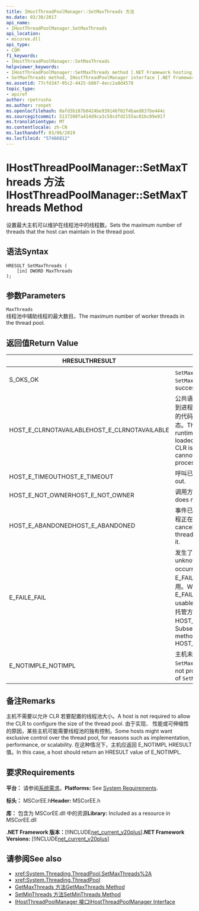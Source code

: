 ```yaml
---
title: IHostThreadPoolManager::SetMaxThreads 方法
ms.date: 03/30/2017
api_name:
- IHostThreadPoolManager.SetMaxThreads
api_location:
- mscoree.dll
api_type:
- COM
f1_keywords:
- IHostThreadPoolManager::SetMaxThreads
helpviewer_keywords:
- IHostThreadPoolManager::SetMaxThreads method [.NET Framework hosting]
- SetMaxThreads method, IHostThreadPoolManager interface [.NET Framework hosting]
ms.assetid: 77cfd347-95c2-4425-b807-4ecc2a8d4578
topic_type:
- apiref
author: rpetrusha
ms.author: ronpet
ms.openlocfilehash: 0afd3b187b0424be939146f02f4baed837be444c
ms.sourcegitcommit: 5137208fa414d9ca3c58cdfd2155ac81bc89e917
ms.translationtype: MT
ms.contentlocale: zh-CN
ms.lasthandoff: 03/06/2019
ms.locfileid: "57466812"
---
```

# <a name="ihostthreadpoolmanagersetmaxthreads-method"></a><span data-ttu-id="b9d62-102">IHostThreadPoolManager::SetMaxThreads 方法</span><span class="sxs-lookup"><span data-stu-id="b9d62-102">IHostThreadPoolManager::SetMaxThreads Method</span></span>
<span data-ttu-id="b9d62-103">设置最大主机可以维护在线程池中的线程数。</span><span class="sxs-lookup"><span data-stu-id="b9d62-103">Sets the maximum number of threads that the host can maintain in the thread pool.</span></span>  
  
## <a name="syntax"></a><span data-ttu-id="b9d62-104">语法</span><span class="sxs-lookup"><span data-stu-id="b9d62-104">Syntax</span></span>  
  
```  
HRESULT SetMaxThreads (  
    [in] DWORD MaxThreads  
);  
```  
  
## <a name="parameters"></a><span data-ttu-id="b9d62-105">参数</span><span class="sxs-lookup"><span data-stu-id="b9d62-105">Parameters</span></span>  
 `MaxThreads`  
 <span data-ttu-id="b9d62-106">线程池中辅助线程的最大数目。</span><span class="sxs-lookup"><span data-stu-id="b9d62-106">The maximum number of worker threads in the thread pool.</span></span>  
  
## <a name="return-value"></a><span data-ttu-id="b9d62-107">返回值</span><span class="sxs-lookup"><span data-stu-id="b9d62-107">Return Value</span></span>  
  
|<span data-ttu-id="b9d62-108">HRESULT</span><span class="sxs-lookup"><span data-stu-id="b9d62-108">HRESULT</span></span>|<span data-ttu-id="b9d62-109">描述</span><span class="sxs-lookup"><span data-stu-id="b9d62-109">Description</span></span>|  
|-------------|-----------------|  
|<span data-ttu-id="b9d62-110">S_OK</span><span class="sxs-lookup"><span data-stu-id="b9d62-110">S_OK</span></span>|<span data-ttu-id="b9d62-111">`SetMaxThreads` 已成功返回。</span><span class="sxs-lookup"><span data-stu-id="b9d62-111">`SetMaxThreads` returned successfully.</span></span>|  
|<span data-ttu-id="b9d62-112">HOST_E_CLRNOTAVAILABLE</span><span class="sxs-lookup"><span data-stu-id="b9d62-112">HOST_E_CLRNOTAVAILABLE</span></span>|<span data-ttu-id="b9d62-113">公共语言运行时 (CLR) 尚未加载到进程中，或处于不能运行托管的代码或已成功处理调用的状态。</span><span class="sxs-lookup"><span data-stu-id="b9d62-113">The common language runtime (CLR) has not been loaded into a process, or the CLR is in a state in which it cannot run managed code or process the call successfully.</span></span>|  
|<span data-ttu-id="b9d62-114">HOST_E_TIMEOUT</span><span class="sxs-lookup"><span data-stu-id="b9d62-114">HOST_E_TIMEOUT</span></span>|<span data-ttu-id="b9d62-115">呼叫已超时。</span><span class="sxs-lookup"><span data-stu-id="b9d62-115">The call timed out.</span></span>|  
|<span data-ttu-id="b9d62-116">HOST_E_NOT_OWNER</span><span class="sxs-lookup"><span data-stu-id="b9d62-116">HOST_E_NOT_OWNER</span></span>|<span data-ttu-id="b9d62-117">调用方不拥有该锁。</span><span class="sxs-lookup"><span data-stu-id="b9d62-117">The caller does not own the lock.</span></span>|  
|<span data-ttu-id="b9d62-118">HOST_E_ABANDONED</span><span class="sxs-lookup"><span data-stu-id="b9d62-118">HOST_E_ABANDONED</span></span>|<span data-ttu-id="b9d62-119">事件已取消时被阻塞的线程或纤程正在等待它。</span><span class="sxs-lookup"><span data-stu-id="b9d62-119">An event was canceled while a blocked thread or fiber was waiting on it.</span></span>|  
|<span data-ttu-id="b9d62-120">E_FAIL</span><span class="sxs-lookup"><span data-stu-id="b9d62-120">E_FAIL</span></span>|<span data-ttu-id="b9d62-121">发生了未知的灾难性故障。</span><span class="sxs-lookup"><span data-stu-id="b9d62-121">An unknown, catastrophic failure occurred.</span></span> <span data-ttu-id="b9d62-122">如果某方法返回 E_FAIL，CLR 不再在进程内可用。</span><span class="sxs-lookup"><span data-stu-id="b9d62-122">When a method returns E_FAIL, the CLR is no longer usable within the process.</span></span> <span data-ttu-id="b9d62-123">对托管方法的后续调用返回 HOST_E_CLRNOTAVAILABLE。</span><span class="sxs-lookup"><span data-stu-id="b9d62-123">Subsequent calls to hosting methods return HOST_E_CLRNOTAVAILABLE.</span></span>|  
|<span data-ttu-id="b9d62-124">E_NOTIMPL</span><span class="sxs-lookup"><span data-stu-id="b9d62-124">E_NOTIMPL</span></span>|<span data-ttu-id="b9d62-125">主机未提供的实现`SetMaxThreads`。</span><span class="sxs-lookup"><span data-stu-id="b9d62-125">The host does not provide an implementation of `SetMaxThreads`.</span></span>|  
  
## <a name="remarks"></a><span data-ttu-id="b9d62-126">备注</span><span class="sxs-lookup"><span data-stu-id="b9d62-126">Remarks</span></span>  
 <span data-ttu-id="b9d62-127">主机不需要以允许 CLR 若要配置的线程池大小。</span><span class="sxs-lookup"><span data-stu-id="b9d62-127">A host is not required to allow the CLR to configure the size of the thread pool.</span></span> <span data-ttu-id="b9d62-128">由于实现、 性能或可伸缩性的原因，某些主机可能需要线程池的独有控制。</span><span class="sxs-lookup"><span data-stu-id="b9d62-128">Some hosts might want exclusive control over the thread pool, for reasons such as implementation, performance, or scalability.</span></span> <span data-ttu-id="b9d62-129">在这种情况下，主机应返回 E_NOTIMPL HRESULT 值。</span><span class="sxs-lookup"><span data-stu-id="b9d62-129">In this case, a host should return an HRESULT value of E_NOTIMPL.</span></span>  
  
## <a name="requirements"></a><span data-ttu-id="b9d62-130">要求</span><span class="sxs-lookup"><span data-stu-id="b9d62-130">Requirements</span></span>  
 <span data-ttu-id="b9d62-131">**平台：** 请参阅[系统需求](../../../../docs/framework/get-started/system-requirements.md)。</span><span class="sxs-lookup"><span data-stu-id="b9d62-131">**Platforms:** See [System Requirements](../../../../docs/framework/get-started/system-requirements.md).</span></span>  
  
 <span data-ttu-id="b9d62-132">**标头：** MSCorEE.h</span><span class="sxs-lookup"><span data-stu-id="b9d62-132">**Header:** MSCorEE.h</span></span>  
  
 <span data-ttu-id="b9d62-133">**库：** 包含为 MSCorEE.dll 中的资源</span><span class="sxs-lookup"><span data-stu-id="b9d62-133">**Library:** Included as a resource in MSCorEE.dll</span></span>  
  
 <span data-ttu-id="b9d62-134">**.NET Framework 版本：**[!INCLUDE[net_current_v20plus](../../../../includes/net-current-v20plus-md.md)]</span><span class="sxs-lookup"><span data-stu-id="b9d62-134">**.NET Framework Versions:** [!INCLUDE[net_current_v20plus](../../../../includes/net-current-v20plus-md.md)]</span></span>  
  
## <a name="see-also"></a><span data-ttu-id="b9d62-135">请参阅</span><span class="sxs-lookup"><span data-stu-id="b9d62-135">See also</span></span>
- <xref:System.Threading.ThreadPool.SetMaxThreads%2A>
- <xref:System.Threading.ThreadPool>
- [<span data-ttu-id="b9d62-136">GetMaxThreads 方法</span><span class="sxs-lookup"><span data-stu-id="b9d62-136">GetMaxThreads Method</span></span>](../../../../docs/framework/unmanaged-api/hosting/ihostthreadpoolmanager-getmaxthreads-method.md)
- [<span data-ttu-id="b9d62-137">SetMinThreads 方法</span><span class="sxs-lookup"><span data-stu-id="b9d62-137">SetMinThreads Method</span></span>](../../../../docs/framework/unmanaged-api/hosting/ihostthreadpoolmanager-setminthreads-method.md)
- [<span data-ttu-id="b9d62-138">IHostThreadPoolManager 接口</span><span class="sxs-lookup"><span data-stu-id="b9d62-138">IHostThreadPoolManager Interface</span></span>](../../../../docs/framework/unmanaged-api/hosting/ihostthreadpoolmanager-interface.md)
